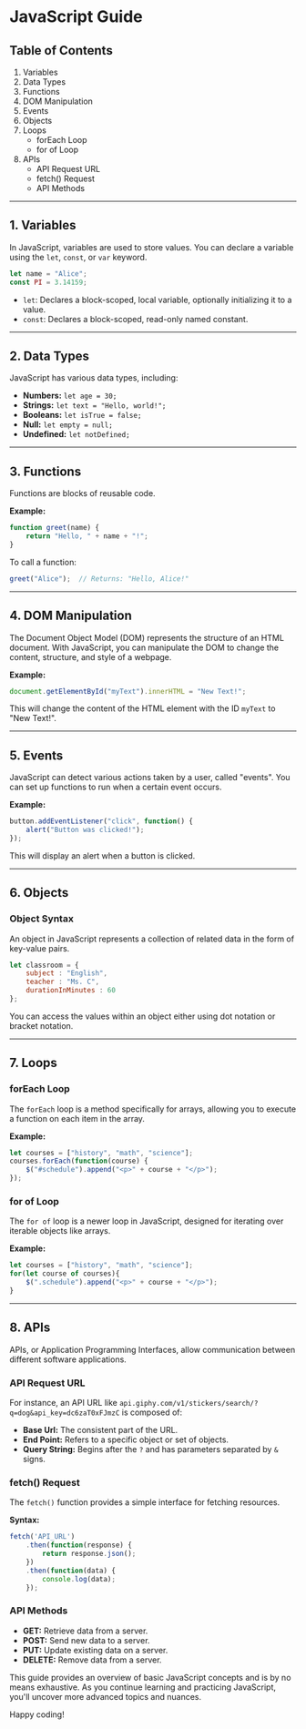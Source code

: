 # JavaScript Guide

## Table of Contents
1. Variables
2. Data Types
3. Functions
4. DOM Manipulation
5. Events
6. Objects
7. Loops
    - forEach Loop
    - for of Loop
8. APIs
    - API Request URL
    - fetch() Request
    - API Methods

---

## 1. Variables

In JavaScript, variables are used to store values. You can declare a variable using the `let`, `const`, or `var` keyword.

```javascript
let name = "Alice";
const PI = 3.14159;
```

- `let`: Declares a block-scoped, local variable, optionally initializing it to a value.
- `const`: Declares a block-scoped, read-only named constant.

---

## 2. Data Types

JavaScript has various data types, including:

- **Numbers:** `let age = 30;`
- **Strings:** `let text = "Hello, world!";`
- **Booleans:** `let isTrue = false;`
- **Null:** `let empty = null;`
- **Undefined:** `let notDefined;`

---

## 3. Functions

Functions are blocks of reusable code. 

**Example:**
```javascript
function greet(name) {
    return "Hello, " + name + "!";
}
```

To call a function:
```javascript
greet("Alice");  // Returns: "Hello, Alice!"
```

---

## 4. DOM Manipulation

The Document Object Model (DOM) represents the structure of an HTML document. With JavaScript, you can manipulate the DOM to change the content, structure, and style of a webpage.

**Example:**
```javascript
document.getElementById("myText").innerHTML = "New Text!";
```

This will change the content of the HTML element with the ID `myText` to "New Text!".

---

## 5. Events

JavaScript can detect various actions taken by a user, called "events". You can set up functions to run when a certain event occurs.

**Example:**
```javascript
button.addEventListener("click", function() {
    alert("Button was clicked!");
});
```

This will display an alert when a button is clicked.

---

## 6. Objects

### Object Syntax
An object in JavaScript represents a collection of related data in the form of key-value pairs.

```javascript
let classroom = {
    subject : "English", 
    teacher : "Ms. C", 
    durationInMinutes : 60
};
```

You can access the values within an object either using dot notation or bracket notation.

---

## 7. Loops

### forEach Loop

The `forEach` loop is a method specifically for arrays, allowing you to execute a function on each item in the array.

**Example:**
```javascript
let courses = ["history", "math", "science"];
courses.forEach(function(course) {
    $("#schedule").append("<p>" + course + "</p>");
});
```

### for of Loop

The `for of` loop is a newer loop in JavaScript, designed for iterating over iterable objects like arrays.

**Example:**
```javascript
let courses = ["history", "math", "science"];
for(let course of courses){
    $(".schedule").append("<p>" + course + "</p>");
}
```

---

## 8. APIs

APIs, or Application Programming Interfaces, allow communication between different software applications.

### API Request URL

For instance, an API URL like `api.giphy.com/v1/stickers/search/?q=dog&api_key=dc6zaT0xFJmzC` is composed of:

- **Base Url:** The consistent part of the URL.
- **End Point:** Refers to a specific object or set of objects.
- **Query String:** Begins after the `?` and has parameters separated by `&` signs.

### fetch() Request

The `fetch()` function provides a simple interface for fetching resources.

**Syntax:**
```javascript
fetch('API_URL')
    .then(function(response) {
        return response.json();
    })
    .then(function(data) {
        console.log(data);
    });
```

### API Methods

- **GET:** Retrieve data from a server.
- **POST:** Send new data to a server.
- **PUT:** Update existing data on a server.
- **DELETE:** Remove data from a server.

This guide provides an overview of basic JavaScript concepts and is by no means exhaustive. As you continue learning and practicing JavaScript, you'll uncover more advanced topics and nuances. 

Happy coding!